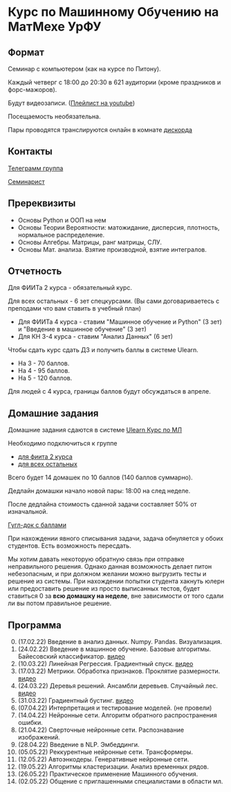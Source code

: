 # Курс по Машинному Обучению на МатМехе УрФУ

## Формат
Семинар с компьютером (как на курсе по Питону).
 
Каждый четверг с 18:00 до 20:30 в 621 аудитории (кроме праздников и форс-мажоров).

Будут видеозаписи. ([Плейлист на youtube](https://youtube.com/playlist?list=PLmYcq5Ai5xfI2MMLA25nD5Ql1axD_9D-F))

Посещаемость необязательна.

Пары проводятся транслируются онлайн в комнате [дискорда](https://discord.gg/HP6VAfh4)

## Контакты
[Телеграмм группа](https://t.me/mlcourse2022)

[Семинарист](https://t.me/samstikhin)

## Пререквизиты
* Основы Python и ООП на нем
* Основы Теории Вероятности: матожидание, дисперсия, плотность, нормальное распределение.
* Основы Алгебры. Матрицы, ранг матрицы, СЛУ.
* Основы Мат. анализа. Взятие производной, взятие интегралов.

## Отчетность
Для ФИИТа 2 курса - обязательный курс.

Для всех остальных - 6 зет спецкурсами. (Вы сами договариваетесь с преподами что вам ставить в учебный план)

* Для ФИИТа 4 курса - ставим "Машинное обучение и Python" (3 зет) и "Введение в машинное обучение" (3 зет)
* Для КН 3-4 курса - ставим "Анализ Данных" (6 зет) 

Чтобы сдать курс сдать ДЗ и получить баллы в системе Ulearn.
* На 3 - 70 баллов.
* На 4 - 95 баллов.
* На 5 - 120 баллов.

Для людей с 4 курса, границы баллов будут обсуждаться в апреле.

## Домашние задания
Домашние задания сдаются в системе [Ulearn Курс по МЛ](https://ulearn.me/Course/ml)

Необходимо подключиться к группе 
* [для фиита 2 курса](https://ulearn.me/Account/JoinGroup?hash=b7207c1b-7b39-423f-bad9-b6737b1750ad)
* [для всех остальных](https://ulearn.me/Account/JoinGroup?hash=0a62e140-4846-47b2-8809-47fe4a1ebe3d)

Всего будет 14 домашек по 10 баллов (140 баллов суммарно).

Дедлайн домашки начало новой пары: 18:00 на след неделе.

После дедлайна стоимость сданной задачи составляет 50% от изначальной.

[Гугл-док с баллами](https://docs.google.com/spreadsheets/d/1n8bdrrthY7cdzOd-Ne4DP_GgqncaS7_Djktn2_2Apr0/edit?usp=sharing)

При нахождении явного списывания задачи, задача обнуляется у обоих студентов. Есть возможность пересдать.

Мы хотим давать некоторую обратную связь при отправке неправильного решения. Однако данная возможность делает питон небезопасным, и при должном желании можно выгрузить тесты и решение из системы. При нахождении попытки студента хакнуть юлерн или предоставить решение из просто выписанных тестов, будет ставиться 0 за **всю домашку на неделе**, вне зависимости от того сдали ли вы потом правильное решение.     

## Программа
0.  (17.02.22) Введение в анализ данных. Numpy. Pandas. Визуализация.
1.  (24.02.22) Введение в машинное обучение. Базовые алгоритмы. Байесовский классификатор. [видео](https://www.youtube.com/watch?v=88hL8jwISnA&list=PLmYcq5Ai5xfI2MMLA25nD5Ql1axD_9D-F)
2.  (10.03.22) Линейная Регрессия. Градиентный спуск. [видео](https://youtu.be/xhbqch9aQdM)
3.  (17.03.22) Метрики. Обработка признаков. Проклятие размерности. [видео](https://youtu.be/ZQzJtWEdcvc)
4.  (24.03.22) Деревья решений. Ансамбли деревьев. Случайный лес. [видео](https://youtu.be/pECw0mBryB4)
5.  (31.03.22) Градиентный бустинг. [видео](https://youtu.be/vvn6761i9uQ)
6.  (07.04.22) Интерпретация и тестирование моделей. (не провели)
7.  (14.04.22) Нейронные сети. Алгоритм обратного распространения ошибки. 
8.  (21.04.22) Сверточные нейронные сети. Распознавание изображений. 
9.  (28.04.22) Введение в NLP. Эмбеддинги.
10. (05.05.22) Реккурентные нейронные сети. Трансформеры.
11. (12.05.22) Автоэнкодеры. Генеративные нейронные сети.
12. (19.05.22) Алгоритмы кластеризации. Анализ временных рядов.
13. (26.05.22) Практическое применение Машинного обучения.
14. (02.05.22) Общение с приглашенными специалистами в области мл.


